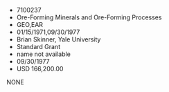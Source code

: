 * 7100237
* Ore-Forming Minerals and Ore-Forming Processes
* GEO,EAR
* 01/15/1971,09/30/1977
* Brian Skinner, Yale University
* Standard Grant
*   name not available
* 09/30/1977
* USD 166,200.00

NONE